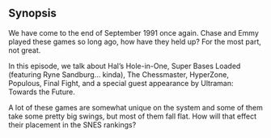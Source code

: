 ## Synopsis

We have come to the end of September 1991 once again. Chase and Emmy played these games so long ago, how have they held up? For the most part, not great.

In this episode, we talk about Hal’s Hole-in-One, Super Bases Loaded (featuring Ryne Sandburg… kinda), The Chessmaster, HyperZone, Populous, Final Fight, and a special guest appearance by Ultraman: Towards the Future.

A lot of these games are somewhat unique on the system and some of them take some pretty big swings, but most of them fall flat. How will that effect their placement in the SNES rankings?
